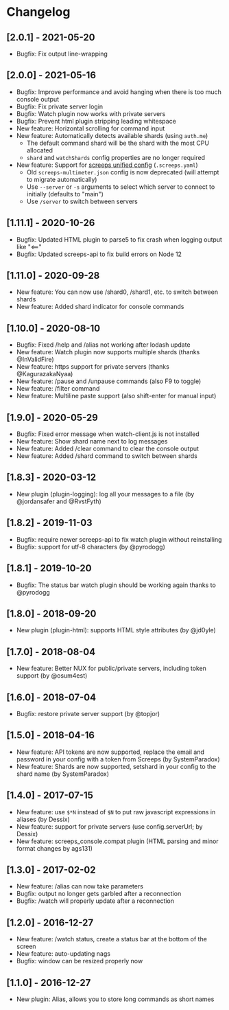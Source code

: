 # Changelog

## [2.0.1] - 2021-05-20

- Bugfix: Fix output line-wrapping

## [2.0.0] - 2021-05-16

- Bugfix: Improve performance and avoid hanging when there is too much console output
- Bugfix: Fix private server login
- Bugfix: Watch plugin now works with private servers
- Bugfix: Prevent html plugin stripping leading whitespace
- New feature: Horizontal scrolling for command input
- New feature: Automatically detects available shards (using `auth.me`)
  - The default command shard will be the shard with the most CPU allocated
  - `shard` and `watchShards` config properties are no longer required
- New feature: Support for [screeps unified config](https://github.com/screepers/screepers-standards/blob/master/SS3-Unified_Credentials_File.md) (`.screeps.yaml`)
  - Old `screeps-multimeter.json` config is now deprecated (will attempt to migrate automatically)
  - Use `--server` or `-s` arguments to select which server to connect to initially (defaults to "main")
  - Use `/server` to switch between servers

## [1.11.1] - 2020-10-26

- Bugfix: Updated HTML plugin to parse5 to fix crash when logging output like "<=="
- Bugfix: Updated screeps-api to fix build errors on Node 12

## [1.11.0] - 2020-09-28

- New feature: You can now use /shard0, /shard1, etc. to switch between shards
- New feature: Added shard indicator for console commands

## [1.10.0] - 2020-08-10

- Bugfix: Fixed /help and /alias not working after lodash update
- New feature: Watch plugin now supports multiple shards (thanks @InValidFire)
- New feature: https support for private servers (thanks @KagurazakaNyaa)
- New feature: /pause and /unpause commands (also F9 to toggle)
- New feature: /filter command
- New feature: Multiline paste support (also shift-enter for manual input)

## [1.9.0] - 2020-05-29

- Bugfix: Fixed error message when watch-client.js is not installed
- New feature: Show shard name next to log messages
- New feature: Added /clear command to clear the console output
- New feature: Added /shard command to switch between shards

## [1.8.3] - 2020-03-12

- New plugin (plugin-logging): log all your messages to a file (by @jordansafer and @RvstFyth)

## [1.8.2] - 2019-11-03

- Bugfix: require newer screeps-api to fix watch plugin without reinstalling
- Bugfix: support for utf-8 characters (by @pyrodogg)

## [1.8.1] - 2019-10-20

- Bugfix: The status bar watch plugin should be working again thanks to @pyrodogg

## [1.8.0] - 2018-09-20

- New plugin (plugin-html): supports HTML style attributes (by @jd0yle)

## [1.7.0] - 2018-08-04

- New feature: Better NUX for public/private servers, including token support (by @osum4est)

## [1.6.0] - 2018-07-04

- Bugfix: restore private server support (by @topjor)

## [1.5.0] - 2018-04-16

- New feature: API tokens are now supported, replace the email and password in your config with a token from Screeps (by SystemParadox)
- New feature: Shards are now supported, setshard in your config to the shard name (by SystemParadox)

## [1.4.0] - 2017-07-15

- New feature: use `$*N` instead of `$N` to put raw javascript expressions in aliases (by Dessix)
- New feature: support for private servers (use config.serverUrl; by Dessix)
- New feature: screeps_console.compat plugin (HTML parsing and minor format changes by ags131)

## [1.3.0] - 2017-02-02

- New feature: /alias can now take parameters
- Bugfix: output no longer gets garbled after a reconnection
- Bugfix: /watch will properly update after a reconnection

## [1.2.0] - 2016-12-27

- New feature: /watch status, create a status bar at the bottom of the screen
- New feature: auto-updating nags
- Bugfix: window can be resized properly now

## [1.1.0] - 2016-12-27

- New plugin: Alias, allows you to store long commands as short names
